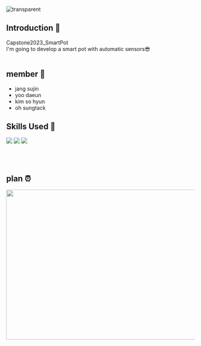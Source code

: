 
<!-- 헤더 -->

![transparent](https://capsule-render.vercel.app/api?type=transparent&fontColor=8904B1&text=SmartPot&height=150&fontSize=60&desc=Capstone2023_gbsw&descAlignY=75&descAlign=60)
<div align= justify>
<!--소개-->

## Introduction 🍇
 Capstone2023_SmartPot
<br>I'm going to develop a smart pot with automatic sensors😎
<br/><br/>
 
 ## member 👫
  - jang sujin
  - yoo daeun
  - kim so hyun
  - oh sungtack
 <!--기술스택-->
  ## Skills Used 🍆

  <img src="https://img.shields.io/badge/Arduino-00979D?style=flat&logo=arduino&logoColor=white"/>
  <img src="https://img.shields.io/badge/Raspberrypi-A22846C?style=flat&logo=raspberrypi&logoColor=white"/>
  <img src="https://img.shields.io/badge/HTML-E34F26?style=for-the-badge&logo=html&logoColor=white">

<br/><br/>

 <!--일정계획 -->
 
  ## plan ⏰ 
  <img src="https://github.com/ekdms06/Capstone2023_SmartPot/assets/129836696/9c03cbe3-6d44-4e34-a26a-3a0949868552" width="800" height="400"/>


 <br/>
 <br/>

</div>
